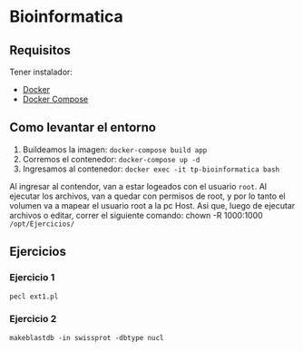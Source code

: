 # Bioinformatica

## Requisitos

Tener instalador:
 - [Docker](https://docs.docker.com/get-docker/)
 - [Docker Compose](https://docs.docker.com/compose/install/)

## Como levantar el entorno
1) Buildeamos la imagen: `docker-compose build app`
2) Corremos el contenedor: `docker-compose up -d`
3) Ingresamos al contenedor: `docker exec -it tp-bioinformatica bash`

Al ingresar al contendor, van a estar logeados con el usuario `root`. 
Al ejecutar los archivos, van a quedar con permisos de root, y por lo tanto el volumen va a mapear el usuario root a la pc Host.
Asi que, luego de ejecutar archivos o editar, correr el siguiente comando: chown -R 1000:1000 `/opt/Ejercicios/`

## Ejercicios

### Ejercicio 1

`pecl ext1.pl`

### Ejercicio 2

`makeblastdb -in swissprot -dbtype nucl`

